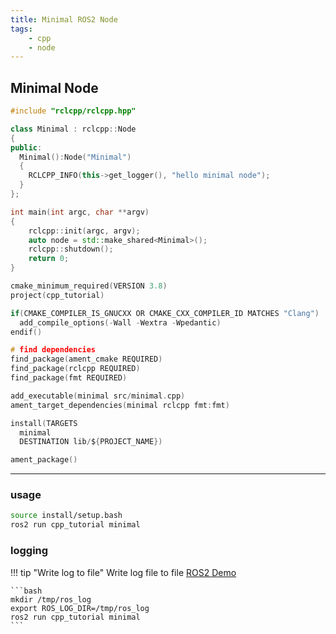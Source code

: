 ```yaml
---
title: Minimal ROS2 Node
tags:
    - cpp
    - node
---
```


## Minimal Node

```cpp title="minimal.cpp"
#include "rclcpp/rclcpp.hpp"

class Minimal : rclcpp::Node
{
public:
  Minimal():Node("Minimal")
  {
    RCLCPP_INFO(this->get_logger(), "hello minimal node");
  }
};

int main(int argc, char **argv)
{
    rclcpp::init(argc, argv);
    auto node = std::make_shared<Minimal>();
    rclcpp::shutdown();
    return 0;
}
```

```c title="CMakeLists.txt"
cmake_minimum_required(VERSION 3.8)
project(cpp_tutorial)

if(CMAKE_COMPILER_IS_GNUCXX OR CMAKE_CXX_COMPILER_ID MATCHES "Clang")
  add_compile_options(-Wall -Wextra -Wpedantic)
endif()

# find dependencies
find_package(ament_cmake REQUIRED)
find_package(rclcpp REQUIRED)
find_package(fmt REQUIRED)

add_executable(minimal src/minimal.cpp)
ament_target_dependencies(minimal rclcpp fmt:fmt)

install(TARGETS
  minimal
  DESTINATION lib/${PROJECT_NAME})

ament_package()
```

---
### usage

```bash
source install/setup.bash
ros2 run cpp_tutorial minimal
```

### logging

!!! tip "Write log to file"
    Write log file to file [ROS2 Demo](https://docs.ros.org/en/humble/Tutorials/Demos/Logging-and-logger-configuration.html#logging-directory-configuration)

    ```bash
    mkdir /tmp/ros_log
    export ROS_LOG_DIR=/tmp/ros_log
    ros2 run cpp_tutorial minimal
    ```
     